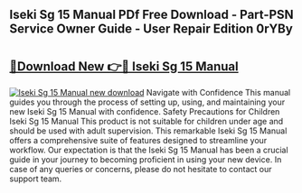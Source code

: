 ## Iseki Sg 15 Manual PDf Free Download - Part-PSN Service Owner Guide - User Repair Edition 0rYBy

# <h2><a href="http://bc52941.oget.top/?id=Iseki+Sg+15+Manual">🔗Download New 👉🔴 Iseki Sg 15 Manual</a></h2>

[![Iseki Sg 15 Manual new download](https://i.imgur.com/5g1atiW.png)](http://bc52941.oget.top/?id=Iseki+Sg+15+Manual)
Navigate with Confidence This manual guides you through the process of setting up, using, and maintaining your new Iseki Sg 15 Manual with confidence. Safety Precautions for Children Iseki Sg 15 Manual This product is not suitable for children under age and should be used with adult supervision. This remarkable Iseki Sg 15 Manual offers a comprehensive suite of features designed to streamline your workflow. Our expectation is that the Iseki Sg 15 Manual has been a crucial guide in your journey to becoming proficient in using your new device. In case of any queries or concerns, please do not hesitate to contact our support team.
